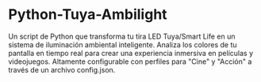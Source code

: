 # Python-Tuya-Ambilight
Un script de Python que transforma tu tira LED Tuya/Smart Life en un sistema de iluminación ambiental inteligente. Analiza los colores de tu pantalla en tiempo real para crear una experiencia inmersiva en películas y videojuegos. Altamente configurable con perfiles para "Cine" y "Acción" a través de un archivo config.json.
